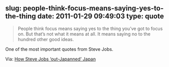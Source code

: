 slug: people-think-focus-means-saying-yes-to-the-thing
date: 2011-01-29 09:49:03
type: quote
---

> People think focus means saying yes to the thing you’ve got to focus on. But that’s not what it means at all. It means saying no to the hundred other good ideas.

One of the most important quotes from Steve Jobs.

 Via: [How Steve Jobs ‘out-Japanned’ Japan](http://www.sfgate.com/cgi-bin/article.cgi?f=/g/a/2011/01/28/apop012811.DTL)
